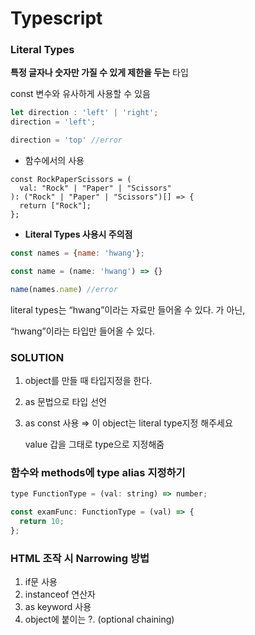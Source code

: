 # **Typescript**

### **Literal Types**

**특정 글자나 숫자만 가질 수 있게 제한을 두는** 타입

const 변수와 유사하게 사용할 수 있음

```jsx
let direction : 'left' | 'right';
direction = 'left';

direction = 'top' //error
```

- 함수에서의 사용

```
const RockPaperScissors = (
  val: "Rock" | "Paper" | "Scissors"
): ("Rock" | "Paper" | "Scissors")[] => {
  return ["Rock"];
};
```

- **Literal Types 사용시 주의점**

```jsx
const names = {name: 'hwang'};

const name = (name: 'hwang') => {}

name(names.name) //error
```

literal types는 “hwang”이라는 자료만 들어올 수 있다. 가 아닌,

“hwang”이라는 타입만 들어올 수 있다.

### SOLUTION

1. object를 만들 때 타입지정을 한다.
2. as 문법으로 타입 선언
3. as const 사용 ⇒ 이 object는 literal type지정 해주세요
    
    value 갑을 그태로 type으로 지정해줌
    

### 함수와 methods에 type alias 지정하기

```jsx
type FunctionType = (val: string) => number;

const examFunc: FunctionType = (val) => {
  return 10;
};
```

### HTML 조작 시 Narrowing 방법

1. if문 사용
2. instanceof 연산자
3. as keyword 사용
4. object에 붙이는 ?. (optional chaining)
